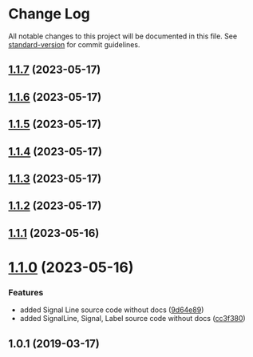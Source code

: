 # Change Log

All notable changes to this project will be documented in this file. See [standard-version](https://github.com/conventional-changelog/standard-version) for commit guidelines.

<a name="1.1.7"></a>
## [1.1.7](https://github.com/Tankerxyz/three.signal-line/compare/v1.1.6...v1.1.7) (2023-05-17)



<a name="1.1.6"></a>
## [1.1.6](https://github.com/Tankerxyz/three.signal-line/compare/v1.1.5...v1.1.6) (2023-05-17)



<a name="1.1.5"></a>
## [1.1.5](https://github.com/Tankerxyz/three.signal-line/compare/v1.1.4...v1.1.5) (2023-05-17)



<a name="1.1.4"></a>
## [1.1.4](https://github.com/Tankerxyz/three.signal-line/compare/v1.1.3...v1.1.4) (2023-05-17)



<a name="1.1.3"></a>
## [1.1.3](https://github.com/Tankerxyz/three.signal-line/compare/v1.1.2...v1.1.3) (2023-05-17)



<a name="1.1.2"></a>
## [1.1.2](https://github.com/Tankerxyz/three.signal-line/compare/v1.1.1...v1.1.2) (2023-05-17)



<a name="1.1.1"></a>
## [1.1.1](https://github.com/Tankerxyz/three.signal-line/compare/v1.1.0...v1.1.1) (2023-05-16)



<a name="1.1.0"></a>
# [1.1.0](https://github.com/Tankerxyz/three.signal-line/compare/v1.0.1...v1.1.0) (2023-05-16)


### Features

* added Signal Line source code without docs ([9d64e89](https://github.com/Tankerxyz/three.signal-line/commit/9d64e89))
* added SignalLine, Signal, Label source code without docs ([cc3f380](https://github.com/Tankerxyz/three.signal-line/commit/cc3f380))



<a name="1.0.1"></a>
## 1.0.1 (2019-03-17)

